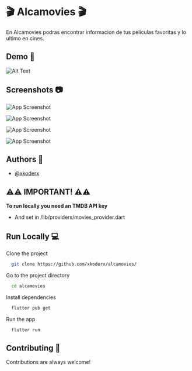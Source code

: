 
# 🎬 Alcamovies 🎬

En Alcamovies podras encontrar informacion de tus peliculas favoritas y lo ultimo en cines.


## Demo 👾

![Alt Text](https://raw.githubusercontent.com/xkoderx/alcamovies/master/assets/screenshots/alcamovie.gif)


## Screenshots 📷

![App Screenshot](https://raw.githubusercontent.com/xkoderx/alcamovies/master/assets/screenshots/Screenshot_1.jpg)

![App Screenshot](https://raw.githubusercontent.com/xkoderx/alcamovies/master/assets/screenshots/Screenshot_2.jpg)

![App Screenshot](https://raw.githubusercontent.com/xkoderx/alcamovies/master/assets/screenshots/Screenshot_3.jpg)

![App Screenshot](https://raw.githubusercontent.com/xkoderx/alcamovies/master/assets/screenshots/Screenshot_4.jpg)

## Authors 👥

- [@xkoderx](https://www.github.com/xkoderx)


## ⚠️⚠️ **IMPORTANT!** ⚠️⚠️

 **To run locally you need an TMDB API key** 
 * And set in /lib/providers/movies_provider.dart
    
## Run Locally 💻

Clone the project

```bash
  git clone https://github.com/xkoderx/alcamovies/
```

Go to the project directory

```bash
  cd alcamovies
```

Install dependencies

```bash
  flutter pub get
```

Run the app

```bash
  flutter run
```


## Contributing 🤌

Contributions are always welcome!


